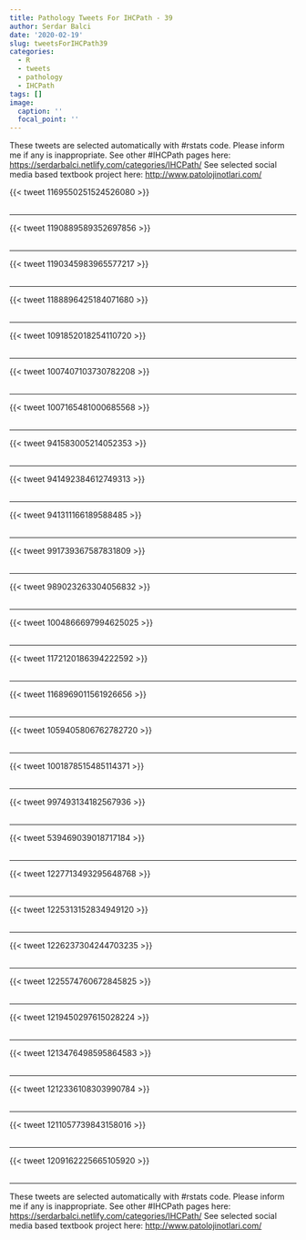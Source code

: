 ```yaml
---
title: Pathology Tweets For IHCPath - 39
author: Serdar Balci
date: '2020-02-19'
slug: tweetsForIHCPath39
categories:
  - R
  - tweets
  - pathology
  - IHCPath
tags: []
image:
  caption: ''
  focal_point: ''
---
```



These tweets are selected automatically with #rstats code. Please inform me if any is inappropriate.
See other #IHCPath pages here: https://serdarbalci.netlify.com/categories/IHCPath/ 
See selected social media based textbook project here: http://www.patolojinotlari.com/

{{< tweet 1169550251524526080 >}}
<br>
<br>
<hr>
{{< tweet 1190889589352697856 >}}
<br>
<br>
<hr>
{{< tweet 1190345983965577217 >}}
<br>
<br>
<hr>
{{< tweet 1188896425184071680 >}}
<br>
<br>
<hr>
{{< tweet 1091852018254110720 >}}
<br>
<br>
<hr>
{{< tweet 1007407103730782208 >}}
<br>
<br>
<hr>
{{< tweet 1007165481000685568 >}}
<br>
<br>
<hr>
{{< tweet 941583005214052353 >}}
<br>
<br>
<hr>
{{< tweet 941492384612749313 >}}
<br>
<br>
<hr>
{{< tweet 941311166189588485 >}}
<br>
<br>
<hr>
{{< tweet 991739367587831809 >}}
<br>
<br>
<hr>
{{< tweet 989023263304056832 >}}
<br>
<br>
<hr>
{{< tweet 1004866697994625025 >}}
<br>
<br>
<hr>
{{< tweet 1172120186394222592 >}}
<br>
<br>
<hr>
{{< tweet 1168969011561926656 >}}
<br>
<br>
<hr>
{{< tweet 1059405806762782720 >}}
<br>
<br>
<hr>
{{< tweet 1001878515485114371 >}}
<br>
<br>
<hr>
{{< tweet 997493134182567936 >}}
<br>
<br>
<hr>
{{< tweet 539469039018717184 >}}
<br>
<br>
<hr>
{{< tweet 1227713493295648768 >}}
<br>
<br>
<hr>
{{< tweet 1225313152834949120 >}}
<br>
<br>
<hr>
{{< tweet 1226237304244703235 >}}
<br>
<br>
<hr>
{{< tweet 1225574760672845825 >}}
<br>
<br>
<hr>
{{< tweet 1219450297615028224 >}}
<br>
<br>
<hr>
{{< tweet 1213476498595864583 >}}
<br>
<br>
<hr>
{{< tweet 1212336108303990784 >}}
<br>
<br>
<hr>
{{< tweet 1211057739843158016 >}}
<br>
<br>
<hr>
{{< tweet 1209162225665105920 >}}
<br>
<br>
<hr>


These tweets are selected automatically with #rstats code. Please inform me if any is inappropriate.
See other #IHCPath pages here: https://serdarbalci.netlify.com/categories/IHCPath/ 
See selected social media based textbook project here: http://www.patolojinotlari.com/
